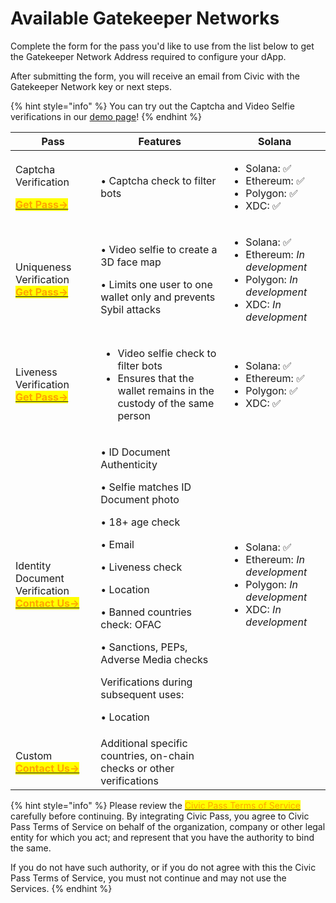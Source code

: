 # Available Gatekeeper Networks

Complete the form for the pass you'd like to use from the list below to get the Gatekeeper Network Address required to configure your dApp.

After submitting the form, you will receive an email from Civic with the Gatekeeper Network key or next steps.



{% hint style="info" %}
You can try out the Captcha and Video Selfie verifications in our [demo page](https://demopass.civic.com)!
{% endhint %}

| Pass                                                                                                                                                                                                                                | Features                                                                                                                                                                                                                                                                                                       | Solana                                                                                                                                                                                                                                                                                                                                                                |
| ----------------------------------------------------------------------------------------------------------------------------------------------------------------------------------------------------------------------------------- | -------------------------------------------------------------------------------------------------------------------------------------------------------------------------------------------------------------------------------------------------------------------------------------------------------------- | --------------------------------------------------------------------------------------------------------------------------------------------------------------------------------------------------------------------------------------------------------------------------------------------------------------------------------------------------------------------- |
| <p>Captcha Verification </p><p><a href="https://share.hsforms.com/1OElIx6SpTjChCq9EZa4-Fwbzn0a"><mark style="color:orange;"><strong>Get Pass-></strong></mark></a></p>                                                              | • Captcha check to filter bots                                                                                                                                                                                                                                                                                 | <ul><li>Solana: <span data-gb-custom-inline data-tag="emoji" data-code="2705">✅</span></li><li>Ethereum: <span data-gb-custom-inline data-tag="emoji" data-code="2705">✅</span></li><li>Polygon: <span data-gb-custom-inline data-tag="emoji" data-code="2705">✅</span></li><li>XDC: <span data-gb-custom-inline data-tag="emoji" data-code="2705">✅</span></li></ul> |
| <p>Uniqueness Verification <br><a href="https://share.hsforms.com/1NhExhEX0Sf6NLptdGi4cAwbzn0a"><mark style="color:orange;"><strong>Get Pass-></strong></mark></a><mark style="color:orange;"><strong></strong></mark></p>          | <p>• Video selfie to create a 3D face map </p><p>• Limits one user to one wallet only and prevents Sybil attacks</p>                                                                                                                                                                                           | <ul><li>Solana: <span data-gb-custom-inline data-tag="emoji" data-code="2705">✅</span></li><li>Ethereum: <em>In development</em></li><li>Polygon: <em>In development</em></li><li>XDC: <em>In development</em></li></ul>                                                                                                                                              |
| <p>Liveness Verification<br><a href="https://share.hsforms.com/1NhExhEX0Sf6NLptdGi4cAwbzn0a"><mark style="color:orange;"><strong>Get Pass-></strong></mark></a><mark style="color:orange;"><strong></strong></mark></p>             | <ul><li>Video selfie check to filter bots</li><li>Ensures that the wallet remains in the custody of the same person   </li></ul>                                                                                                                                                                               | <ul><li>Solana: <span data-gb-custom-inline data-tag="emoji" data-code="2705">✅</span></li><li>Ethereum: <span data-gb-custom-inline data-tag="emoji" data-code="2705">✅</span></li><li>Polygon: <span data-gb-custom-inline data-tag="emoji" data-code="2705">✅</span></li><li>XDC: <span data-gb-custom-inline data-tag="emoji" data-code="2705">✅</span></li></ul> |
| <p>Identity Document Verification <br><a href="https://share.hsforms.com/1Z4QgWNh0RN2-81jJDcrN2Qbzn0a"><mark style="color:orange;"><strong>Contact Us-></strong></mark></a><mark style="color:orange;"><strong></strong></mark></p> | <p>• ID Document Authenticity </p><p>• Selfie matches ID Document photo</p><p>• 18+ age check</p><p>• Email</p><p>• Liveness check</p><p>• Location</p><p>• Banned countries check: OFAC</p><p>• Sanctions, PEPs, Adverse Media checks</p><p></p><p>Verifications during subsequent uses:</p><p>• Location</p> | <ul><li>Solana: <span data-gb-custom-inline data-tag="emoji" data-code="2705">✅</span></li><li>Ethereum: <em>In development</em></li><li>Polygon: <em>In development</em></li><li>XDC: <em>In development</em></li></ul>                                                                                                                                              |
| <p>Custom <br><a href="https://share.hsforms.com/1NvBk0zfyR3aWcMosBxJETQbzn0a"><mark style="color:orange;"><strong>Contact Us-></strong></mark></a><mark style="color:orange;"></mark></p>                                          | Additional specific countries, on-chain checks or other verifications                                                                                                                                                                                                                                          |                                                                                                                                                                                                                                                                                                                                                                       |

{% hint style="info" %}
Please review the [<mark style="color:orange;">Civic Pass Terms of Service</mark>](https://www.civic.com/legal/terms-of-service-civic-pass-v1/) <mark style="color:orange;"></mark> carefully before continuing. By integrating Civic Pass, you agree to Civic Pass Terms of Service on behalf of the organization, company or other legal entity for which you act; and represent that you have the authority to bind the same.

If you do not have such authority, or if you do not agree with this the Civic Pass Terms of Service, you must not continue and may not use the Services.
{% endhint %}
